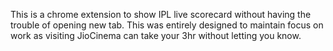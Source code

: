 This is a chrome extension to show IPL live scorecard without having the trouble of opening new tab. This was entirely designed to maintain focus on work as visiting JioCinema can take your 3hr without letting you know. 
